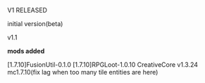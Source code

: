 V1 RELEASED

initial version(beta)

v1.1

**mods added**

[1.7.10]FusionUtil-0.1.0
[1.7.10]RPGLoot-1.0.10
CreativeCore v1.3.24 mc1.7.10(fix lag when too many tile entities are here)
